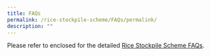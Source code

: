 ```yaml
---
title: FAQs
permalink: /rice-stockpile-scheme/FAQs/permalink/
description: ""
---
```

Please refer to enclosed for the detailed [Rice Stockpile Scheme FAQs](/files/RSS%20FAQs.pdf).